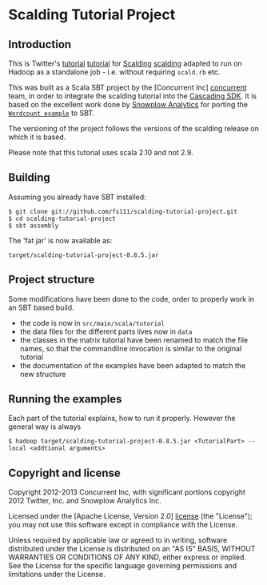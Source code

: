 # Scalding Tutorial Project 

## Introduction

This is Twitter's [tutorial] [tutorial] for [Scalding] [scalding] adapted to run
on Hadoop as a standalone job - i.e. without requiring `scald.rb` etc.

This was built as a Scala SBT project by the [Concurrent Inc] [concurrent] team,
in order to integrate the scalding tutorial into the [Cascading SDK][sdk].  It
is based on the excellent work done by [Snowplow Analytics][snowplow] for
porting the [`Wordcount example`][wordcount] to SBT. 

The versioning of the project follows the versions of the scalding release on
which it is based.

Please note that this tutorial uses scala 2.10 and not 2.9.

## Building

Assuming you already have SBT installed:

    $ git clone git://github.com/fs111/scalding-tutorial-project.git
    $ cd scalding-tutorial-project
    $ sbt assembly

The 'fat jar' is now available as:

    target/scalding-tutorial-project-0.8.5.jar

## Project structure

Some modifications have been done to the code, order to properly work in an SBT
based build.

* the code is now in `src/main/scala/tutorial`
* the data files for the different parts lives now in `data`
* the classes in the matrix tutorial have been renamed to match the file names,
  so that the commandline invocation is similar to the original tutorial
* the documentation of the examples have been adapted to match the new structure

## Running the examples

Each part of the tutorial explains, how to run it properly. However the general
way is always

    $ hadoop target/scalding-tutorial-project-0.8.5.jar <TutorialPart> --local <addtional arguments>

## Copyright and license

Copyright 2012-2013 Concurrent Inc, with significant portions copyright 2012 Twitter, Inc. and Snowplow Analytics Inc.

Licensed under the [Apache License, Version 2.0] [license] (the "License");
you may not use this software except in compliance with the License.

Unless required by applicable law or agreed to in writing, software
distributed under the License is distributed on an "AS IS" BASIS,
WITHOUT WARRANTIES OR CONDITIONS OF ANY KIND, either express or implied.
See the License for the specific language governing permissions and
limitations under the License.

[tutorial]: https://github.com/twitter/scalding/tree/develop/tutorial
[sdk]: http://cascading.org/sdk
[scalding]: https://github.com/twitter/scalding/
[concurrent]: http://concurrentinc.com
[snowplow]: http://snowplowanalytics.com
[wordcount]: http://github.com/snowplow/scalding-example-project 
[license]: http://www.apache.org/licenses/LICENSE-2.0
